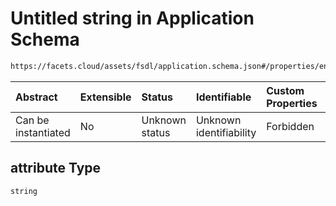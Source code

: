 # Untitled string in Application Schema

```txt
https://facets.cloud/assets/fsdl/application.schema.json#/properties/environmentVariables/properties/dynamic/properties/INTOUCH_ENDPOINT/properties/attribute
```



| Abstract            | Extensible | Status         | Identifiable            | Custom Properties | Additional Properties | Access Restrictions | Defined In                                                                        |
| :------------------ | :--------- | :------------- | :---------------------- | :---------------- | :-------------------- | :------------------ | :-------------------------------------------------------------------------------- |
| Can be instantiated | No         | Unknown status | Unknown identifiability | Forbidden         | Allowed               | none                | [application.schema.json*](../out/application.schema.json "open original schema") |

## attribute Type

`string`
